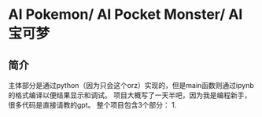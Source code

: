 # AI Pokemon/ AI Pocket Monster/ AI 宝可梦
## 简介
  主体部分是通过python（因为只会这个orz）实现的，但是main函数则通过ipynb的格式编译以便结果显示和调试。
  项目大概写了一天半吧，因为我是编程新手，很多代码是直接请教的gpt。
  整个项目包含3个部分：
    1.  
  
